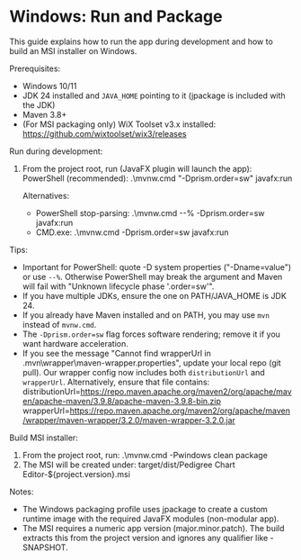 # Windows: Run and Package

This guide explains how to run the app during development and how to build an MSI installer on Windows.

Prerequisites:
- Windows 10/11
- JDK 24 installed and `JAVA_HOME` pointing to it (jpackage is included with the JDK)
- Maven 3.8+
- (For MSI packaging only) WiX Toolset v3.x installed: https://github.com/wixtoolset/wix3/releases

Run during development:
1. From the project root, run (JavaFX plugin will launch the app):
   PowerShell (recommended):
   .\mvnw.cmd "-Dprism.order=sw" javafx:run
   
   Alternatives:
   - PowerShell stop-parsing:
     .\mvnw.cmd --% -Dprism.order=sw javafx:run
   - CMD.exe:
     .\mvnw.cmd -Dprism.order=sw javafx:run
   
Tips:
- Important for PowerShell: quote -D system properties ("-Dname=value") or use `--%`. Otherwise PowerShell may break the argument and Maven will fail with "Unknown lifecycle phase '.order=sw'".
- If you have multiple JDKs, ensure the one on PATH/JAVA_HOME is JDK 24.
- If you already have Maven installed and on PATH, you may use `mvn` instead of `mvnw.cmd`.
- The `-Dprism.order=sw` flag forces software rendering; remove it if you want hardware acceleration.
- If you see the message "Cannot find wrapperUrl in .mvn\wrapper\maven-wrapper.properties", update your local repo (git pull). Our wrapper config now includes both `distributionUrl` and `wrapperUrl`. Alternatively, ensure that file contains:
  distributionUrl=https://repo.maven.apache.org/maven2/org/apache/maven/apache-maven/3.9.8/apache-maven-3.9.8-bin.zip
  wrapperUrl=https://repo.maven.apache.org/maven2/org/apache/maven/wrapper/maven-wrapper/3.2.0/maven-wrapper-3.2.0.jar

Build MSI installer:
1. From the project root, run:
   .\mvnw.cmd -Pwindows clean package
2. The MSI will be created under:
   target/dist/Pedigree Chart Editor-${project.version}.msi

Notes:
- The Windows packaging profile uses jpackage to create a custom runtime image with the required JavaFX modules (non-modular app).
- The MSI requires a numeric app version (major.minor.patch). The build extracts this from the project version and ignores any qualifier like -SNAPSHOT.
